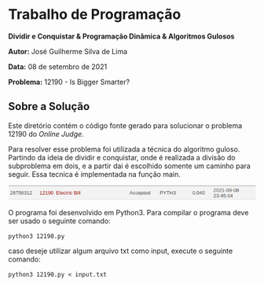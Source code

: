 # Trabalho de Programação

**Dividir e Conquistar & Programação Dinâmica & Algoritmos Gulosos**

**Autor:** José Guilherme Silva de Lima

**Data:** 08 de setembro de 2021

**Problema:** 12190	- Is Bigger Smarter?

## Sobre a Solução
Este diretório contém o código fonte gerado para solucionar o problema 12190
do *Online Judge*. 

Para resolver esse problema foi utilizada a técnica do algoritmo guloso. Partindo da ideia de dividir e conquistar, onde é 
realizada a divisão do subproblema em dois, e a partir dai é escolhido somente um caminho para seguir. Essa tecnica é implementada na função main.

![Veredito](./12190-veredito.png)

O programa foi desenvolvido em Python3. Para compilar o programa deve ser usado
o seguinte comando:
```
python3 12190.py
```
caso deseje utilizar algum arquivo txt como input, execute o seguinte comando:
```
python3 12190.py < input.txt
```


